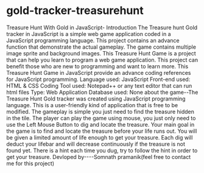 # gold-tracker-treasurehunt
Treasure Hunt With Gold  in JavaScript-   Introduction
The Treasure hunt Gold tracker in JavaScript is a simple web game application coded in a JavaScript programming language. This project contains an advance function that demonstrate the actual gameplay. The game contains multiple image sprite and background images. This Treasure Hunt Game is a project that can help you learn to program a web game application. This project can benefit those who are new to programming and want to learn more. This Treasure Hunt Game in JavaScript provide an advance coding references for JavaScript programming.
Language used: JavaScript
Front-end used: HTML & CSS
Coding Tool used: Notepad++ or any text editor that can run html files
Type: Web Application
Database used: None
about the game--The Treasure Hunt Gold tracker was created using JavaScript programming language. This is a user-friendly kind of application that is free to be modified. The gameplay is simple you just need to find the treasure hidden in the tile. The player can play the game using mouse, you just only need to use the Left Mouse Button to dig and locate the treasure. Your main goal in the game is to find and locate the treasure before your life runs out. You will be given a limited amount of life enough to get your treasure. Each dig will deduct your lifebar and will decrease continuously if the treasure is not found yet. There is a hint each time you dug, try to follow the hint in order to get your treasure.
Devloped by----Somnath pramanik(feel free to contact me for this project)
